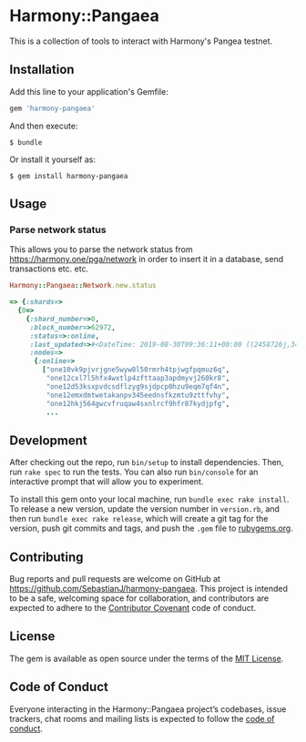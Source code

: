 # Harmony::Pangaea

This is a collection of tools to interact with Harmony's Pangea testnet.

## Installation

Add this line to your application's Gemfile:

```ruby
gem 'harmony-pangaea'
```

And then execute:

    $ bundle

Or install it yourself as:

    $ gem install harmony-pangaea

## Usage

### Parse network status

This allows you to parse the network status from https://harmony.one/pga/network in order to insert it in a database, send transactions etc. etc.

```ruby
Harmony::Pangaea::Network.new.status

=> {:shards=>
  {0=>
    {:shard_number=>0,
     :block_number=>62972,
     :status=>:online,
     :last_updated=>#<DateTime: 2019-08-30T09:36:11+00:00 ((2458726j,34571s,0n),+0s,2299161j)>,
     :nodes=>
      {:online=>
        ["one10vk9pjvrjgne5wyw8l50rmrh4tpjwgfpqmuz6q",
         "one12cxl7l5hfx4wxtlp4zfttaap3apdmyvj260kr8",
         "one12d53ksxpvdcsdflzyg9sjdpcp0hzu9eqm7qf4n",
         "one12emxdmtwetakanpv345eednsfkzmtu9zttfvhy",
         "one12hkj564gwcvfruqaw4sxnlrcf9hfr87kydjpfg",
         ...
```

## Development

After checking out the repo, run `bin/setup` to install dependencies. Then, run `rake spec` to run the tests. You can also run `bin/console` for an interactive prompt that will allow you to experiment.

To install this gem onto your local machine, run `bundle exec rake install`. To release a new version, update the version number in `version.rb`, and then run `bundle exec rake release`, which will create a git tag for the version, push git commits and tags, and push the `.gem` file to [rubygems.org](https://rubygems.org).

## Contributing

Bug reports and pull requests are welcome on GitHub at https://github.com/SebastianJ/harmony-pangaea. This project is intended to be a safe, welcoming space for collaboration, and contributors are expected to adhere to the [Contributor Covenant](http://contributor-covenant.org) code of conduct.

## License

The gem is available as open source under the terms of the [MIT License](https://opensource.org/licenses/MIT).

## Code of Conduct

Everyone interacting in the Harmony::Pangaea project’s codebases, issue trackers, chat rooms and mailing lists is expected to follow the [code of conduct](https://github.com/SebastianJ/harmony-pangaea/blob/master/CODE_OF_CONDUCT.md).
